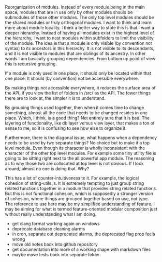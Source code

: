 Reorganization of modules. Instead of every module being in the main space, modules that are in use only by other modules should be submodules of those other modules. The only top level modules should be the shared modules or truly orthogonal modules. I want to think and learn more about module locality. I think a better way to state this is that I want a deeper hierarchy. Instead of having all modules exist in the highest level of the hierarchy, I want to nest modules within subfolders to limit the visibility of the module. The idea is that a module is only visible (by convention not syntax) to its ancestors in this hierarchy. It is not visible to its descendants, and it is not visible to modules that are siblings of its ancestry. In other words I am basically grouping dependencies. From bottom up point of view this is recursive grouping.

If a module is only used in one place, it should only be located within that one place. It should (by convention) not be accessible everywhere.

By making things not accessible everywhere, it reduces the surface area of the API, if you view the list of folders in /src/ as the API. The fewer things there are to look at, the simpler it is to understand.

By grouping things used together, then when it comes time to change something, almost all the code that needs to be changed resides in one place. Which, I think, is a good thing? Not entirely sure that it is bad. The layering of functionality, like db layer versus view layer, that makes a ton of sense to me, so it is confusing to see how else to organize it.

Furthermore, there is the diagonal issue, what happens when a dependency needs to be used by two separate things? No choice but to make it a top level module. Even though its character is wholly inconsistent with the character of the other top level modules. For example some tiny utility file is going to be sitting right next to the all powerful app module. The reasoning as to why those two are collocated at top level is not obvious. If I look around, almost no one is doing that. Why?


This has a lot of counter-intuitiveness to it. For example, the logical cohesion of string-utils.js. It is extremely tempting to just group string related functions together in a module that provides string related functions. But this is not functional cohesion, which is supposedly a stronger version of cohesion, where things are grouped together based on use, not type. The reference to use here may be my simplified understanding of feature. I may be aiming for what is termed feature-oriented modular composition just without really understanding what I am doing.


* get clang format working again on windows
* deprecate database cleaning alarms
* in cron, separate out deprecated alarms, the deprecated flag prop feels wrong
* move old notes back into github repository
* get documentation into more of a working shape with markdown files
* maybe move tests back into separate folder
